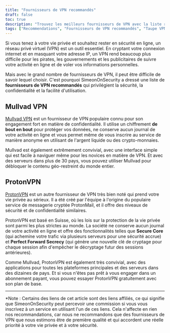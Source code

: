 ```yaml
---
title: "Fournisseurs de VPN recommandés"
draft: false
toc: true
description: "Trouvez les meilleurs fournisseurs de VPN avec la liste recommandée par SimeonOnSecurity. Restez en sécurité et protégez votre vie privée en ligne avec les fournisseurs les mieux notés comme Mullvad VPN et ProtonVPN."
tags: ["Recommendations", "Fournisseurs de VPN recommandés", "Taupe VPN", "ProtonVPN", "Réseau privé virtuel", "Vie privée", "Sécurité en ligne"]
---
```


Si vous tenez à votre vie privée et souhaitez rester en sécurité en ligne, un réseau privé virtuel (VPN) est un outil essentiel. En cryptant votre connexion internet et en masquant votre adresse IP, un VPN rend beaucoup plus difficile pour les pirates, les gouvernements et les publicitaires de suivre votre activité en ligne et de voler vos informations personnelles.

Mais avec le grand nombre de fournisseurs de VPN, il peut être difficile de savoir lequel choisir. C'est pourquoi SimeonOnSecurity a dressé une liste de **fournisseurs de VPN recommandés** qui privilégient la sécurité, la confidentialité et la facilité d'utilisation.

## Mullvad VPN

[Mullvad VPN](https://mullvad.net/en/) est un fournisseur de VPN populaire connu pour son engagement fort en matière de confidentialité. Il utilise un chiffrement **de bout en bout** pour protéger vos données, ne conserve aucun journal de votre activité en ligne et vous permet même de vous inscrire au service de manière anonyme en utilisant de l'argent liquide ou des crypto-monnaies.

Mullvad est également extrêmement convivial, avec une interface simple qui est facile à naviguer même pour les novices en matière de VPN. Et avec des serveurs dans plus de 30 pays, vous pouvez utiliser Mullvad pour débloquer le contenu géo-restreint du monde entier.

## ProtonVPN

[ProtonVPN](https://protonvpn.com/) est un autre fournisseur de VPN très bien noté qui prend votre vie privée au sérieux. Il a été créé par l'équipe à l'origine du populaire service de messagerie cryptée ProtonMail, et il offre des niveaux de sécurité et de confidentialité similaires.

ProtonVPN est basé en Suisse, où les lois sur la protection de la vie privée sont parmi les plus strictes au monde. La société ne conserve aucun journal de votre activité en ligne et offre des fonctionnalités telles que **Secure Core** (qui achemine votre trafic via plusieurs serveurs pour une sécurité accrue) et **Perfect Forward Secrecy** (qui génère une nouvelle clé de cryptage pour chaque session afin d'empêcher le décryptage futur des sessions antérieures).

Comme Mullvad, ProtonVPN est également très convivial, avec des applications pour toutes les plateformes principales et des serveurs dans des dizaines de pays. Et si vous n'êtes pas prêt à vous engager dans un abonnement payant, vous pouvez essayer ProtonVPN gratuitement avec son plan de base.

---

*Note : Certains des liens de cet article sont des liens affiliés, ce qui signifie que SimeonOnSecurity peut percevoir une commission si vous vous inscrivez à un service en utilisant l'un de ces liens. Cela n'affecte en rien nos recommandations, car nous ne recommandons que des fournisseurs de VPN que nous estimons être de première qualité et qui accordent une réelle priorité à votre vie privée et à votre sécurité.
